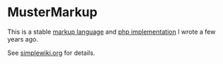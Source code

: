 # MusterMarkup

This is a stable [markup language](http://simplewiki.org/language) and [php implementation](http://simplewiki.org) I wrote a few years ago.

See [simplewiki.org](http://simplewiki.org) for details.
